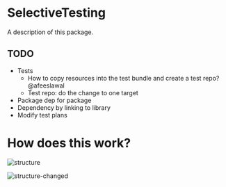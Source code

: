 # SelectiveTesting

A description of this package.


## TODO

- Tests
    - How to copy resources into the test bundle and create a test repo? @afeeslawal
    - Test repo: do the change to one target 
- Package dep for package
- Dependency by linking to library
- Modify test plans

# How does this work?

![structure](https://user-images.githubusercontent.com/715129/224667370-4121d727-ff08-427b-9ee0-75792c6e51d2.png)


![structure-changed](https://user-images.githubusercontent.com/715129/224667365-68b263bc-f5cc-4c12-8857-a74270fa0af7.png)

